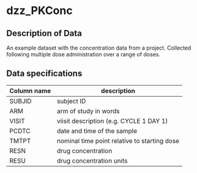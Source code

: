 # dzz_PKConc

## Description of Data

An example dataset with the concentration data from a project. Collected following multiple dose administration over a range of doses.

## Data specifications

Column name | description
------------|------------
SUBJID | subject ID
ARM | arm of study in words
VISIT | viisit description (e.g. CYCLE 1 DAY 1)
PCDTC | date and time of the sample
TMTPT | nominal time point relative to starting dose
RESN | drug concentration
RESU | drug concentration units

